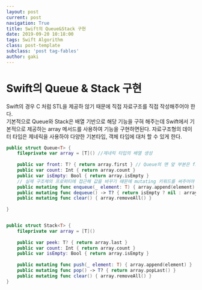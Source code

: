 ```yaml
---
layout: post
current: post
navigation: True
title: Swift의 Queue&Stack 구현
date: 2019-09-20 10:18:00
tags: Swift Algorithm
class: post-template
subclass: 'post tag-fables'
author: gaki
---  
```



# Swift의 Queue & Stack 구현

Swift의 경우 C 처럼 STL을 제공하 않기 때문에 직접 자료구조를 직접 작성해주어야 한다.  
기본적으로 Queue와 Stack은 배열 기반으로 해당 기능을 구혀 해주는데 Swift에서 기본적으로 제공하는 array 메서드를 사용하여 기능을 구현하면된다.
자료구조형의 데이터 타입은 제네릭을 사용하야 다양한 기본타입, 객체 타입에 대처 할 수 있게 한다.  


```swift
public struct Queue<T> {
    fileprivate var array = [T]() //제네릭 타입의 배열 생성
    
    public var front: T? { return array.first } // Queue의 맨 앞 부분은 first , 반환 타입은 Queue의 element기 때문에 T
    public var count: Int { return array.count }
    public var isEmpty: Bool { return array.isEmpty }
    // 실제 구조체의 프로퍼티에 접근해 값을 바꾸기 떄문에 mutating 키워드를 써주어야 한다.
    public mutating func enqueue(_ element: T) { array.append(element) }
    public mutating func dequeue() -> T? { return isEmpty ? nil : array.removeFirst() }
    public mutating func clear() { array.removeAll() }
    
}


public struct Stack<T> {
    fileprivate var array = [T]()
    
    public var peek: T? { return array.last }
    public var count: Int { return array.count }
    public var isEmpty: Bool { return array.isEmpty }
    
    public mutating func push(_ element: T) { array.append(element) }
    public mutating func pop() -> T? { return array.popLast() }
    public mutating func clear() { array.removeAll() }
}
```
